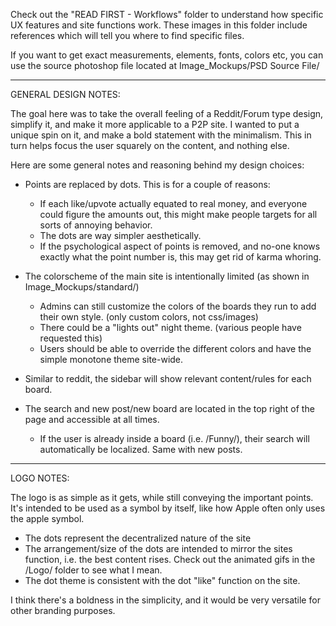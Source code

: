 Check out the "READ FIRST - Workflows" folder to understand how specific UX features and site functions work. These images in this folder include references which will tell you where to find specific files.

If you want to get exact measurements, elements, fonts, colors etc, you can use the source photoshop file located at Image_Mockups/PSD Source File/


---------------------------------


GENERAL DESIGN NOTES:

The goal here was to take the overall feeling of a Reddit/Forum type design, simplify it, and make it more applicable to a P2P site. I wanted to put a unique spin on it, and make a bold statement with the minimalism. This in turn helps focus the user squarely on the content, and nothing else.

Here are some general notes and reasoning behind my design choices:

- Points are replaced by dots. This is for a couple of reasons:
	- If each like/upvote actually equated to real money, and everyone could figure the amounts out, this might make people targets for all sorts of annoying behavior.
	- The dots are way simpler aesthetically.
	- If the psychological aspect of points is removed, and no-one knows exactly what the point number is, this may get rid of karma whoring.

- The colorscheme of the main site is intentionally limited (as shown in Image_Mockups/standard/)
	- Admins can still customize the colors of the boards they run to add their own style. (only custom colors, not css/images)
	- There could be a "lights out" night theme. (various people have requested this)
	- Users should be able to override the different colors and have the simple monotone theme site-wide.

- Similar to reddit, the sidebar will show relevant content/rules for each board.

- The search and new post/new board are located in the top right of the page and accessible at all times.
	- If the user is already inside a board (i.e. /Funny/), their search will automatically be localized. Same with new posts.


---------------------------------


LOGO NOTES:

The logo is as simple as it gets, while still conveying the important points. It's intended to be used as a symbol by itself, like how Apple often only uses the apple symbol. 

- The dots represent the decentralized nature of the site
- The arrangement/size of the dots are intended to mirror the sites function, i.e. the best content rises. Check out the animated gifs in the /Logo/ folder to see what I mean.
- The dot theme is consistent with the dot "like" function on the site.

I think there's a boldness in the simplicity, and it would be very versatile for other branding purposes.
